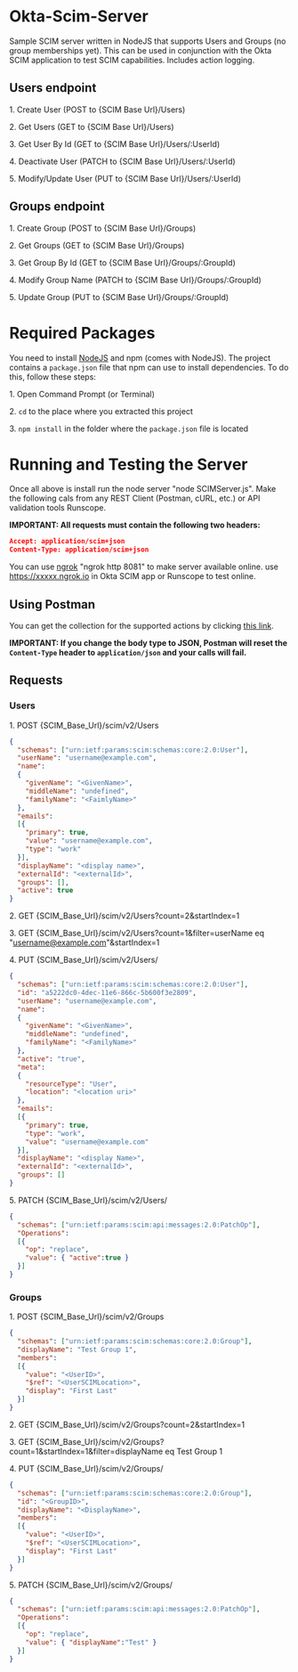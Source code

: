 # Okta-Scim-Server
Sample SCIM server written in NodeJS that supports Users and Groups (no group memberships yet). This can be used in conjunction with the Okta SCIM application to test SCIM capabilities. Includes action logging.

## Users endpoint

1\. Create User (POST to {SCIM Base Url}/Users)


2\. Get Users (GET to {SCIM Base Url}/Users)


3\. Get User By Id (GET to {SCIM Base Url}/Users/:UserId)


4\. Deactivate User (PATCH to {SCIM Base Url}/Users/:UserId)


5\. Modify/Update User (PUT to {SCIM Base Url}/Users/:UserId)

## Groups endpoint

1\. Create Group (POST to {SCIM Base Url}/Groups)

2\. Get Groups (GET to {SCIM Base Url}/Groups)

3\. Get Group By Id (GET to {SCIM Base Url}/Groups/:GroupId)

4\. Modify Group Name (PATCH to {SCIM Base Url}/Groups/:GroupId)

5\. Update Group (PUT to {SCIM Base Url}/Groups/:GroupId)

# Required Packages
You need to install [NodeJS](https://nodejs.org/en/) and npm (comes with NodeJS). The project contains a `package.json` file that npm can use to install dependencies. To do this, follow these steps:

1\. Open Command Prompt (or Terminal)

2\. `cd` to the place where you extracted this project

3\. `npm install` in the folder where the `package.json` file is located

# Running and Testing the Server
Once all above is install run the node server "node SCIMServer.js". Make the following cals from any REST Client (Postman, cURL, etc.) or API validation tools Runscope.

__IMPORTANT: All requests must contain the following two headers:__
```json
Accept: application/scim+json
Content-Type: application/scim+json
```

You can use [ngrok](https://ngrok.com/) "ngrok http 8081" to make server available online. use https://xxxxx.ngrok.io in Okta SCIM app or Runscope to test online.

## Using Postman

You can get the collection for the supported actions by clicking [this link](https://www.getpostman.com/collections/0a38ba3aa0383bb9dc4f).

__IMPORTANT: If you change the body type to JSON, Postman will reset the `Content-Type` header to `application/json` and your calls will fail.__

## Requests

### Users

1\. POST {SCIM_Base_Url}/scim/v2/Users

```json
{  
  "schemas": ["urn:ietf:params:scim:schemas:core:2.0:User"],
  "userName": "username@example.com",
  "name":
  {  
    "givenName": "<GivenName>",
    "middleName": "undefined",
    "familyName": "<FaimlyName>"
  },
  "emails":
  [{
    "primary": true,
    "value": "username@example.com",
    "type": "work"
  }],
  "displayName": "<display name>",
  "externalId": "<externalId>",
  "groups": [],
  "active": true
}
```

2\. GET {SCIM_Base_Url}/scim/v2/Users?count=2&startIndex=1

3\. GET {SCIM_Base_Url}/scim/v2/Users?count=1&filter=userName eq "username@example.com"&startIndex=1

4\. PUT {SCIM_Base_Url}/scim/v2/Users/<UserID>

```json
{
  "schemas": ["urn:ietf:params:scim:schemas:core:2.0:User"],
  "id": "a5222dc0-4dec-11e6-866c-5b600f3e2809",
  "userName": "username@example.com",
  "name":
  {
    "givenName": "<GivenName>",
    "middleName": "undefined",
    "familyName": "<FamilyName>"
  },
  "active": "true",
  "meta":
  {
    "resourceType": "User",
    "location": "<location uri>"
  },
  "emails":
  [{
    "primary": true,
    "type": "work",
    "value": "username@example.com"
  }],
  "displayName": "<display Name>",
  "externalId": "<externalId>",
  "groups": []
}
```
5\. PATCH {SCIM_Base_Url}/scim/v2/Users/<UserID>
```json
{
  "schemas": ["urn:ietf:params:scim:api:messages:2.0:PatchOp"],
  "Operations":
  [{
    "op": "replace",
    "value": { "active":true }
  }]
}
```

### Groups

1\. POST {SCIM_Base_Url}/scim/v2/Groups
```json
{
  "schemas": ["urn:ietf:params:scim:schemas:core:2.0:Group"],
  "displayName": "Test Group 1",
  "members":
  [{
    "value": "<UserID>",
    "$ref": "<UserSCIMLocation>",
    "display": "First Last"
  }]
}
```

2\. GET {SCIM_Base_Url}/scim/v2/Groups?count=2&startIndex=1

3\. GET {SCIM_Base_Url}/scim/v2/Groups?count=1&startIndex=1&filter=displayName eq Test Group 1

4\. PUT {SCIM_Base_Url}/scim/v2/Groups/<GroupID>
```json
{
  "schemas": ["urn:ietf:params:scim:schemas:core:2.0:Group"],
  "id": "<GroupID>",
  "displayName": "<DisplayName>",
  "members":
  [{
    "value": "<UserID>",
    "$ref": "<UserSCIMLocation>",
    "display": "First Last"
  }]
}
```

5\. PATCH {SCIM_Base_Url}/scim/v2/Groups/<GroupID>
```json
{
  "schemas": ["urn:ietf:params:scim:api:messages:2.0:PatchOp"],
  "Operations":
  [{
    "op": "replace",
    "value": { "displayName":"Test" }
  }]
}
```